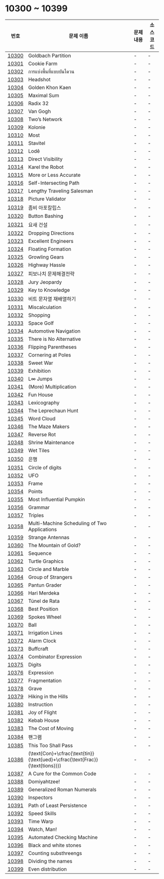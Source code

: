 # 10300 ~ 10399

번호 | 문제 이름 | 문제 내용 | 소스코드
--- | --- | --- | ---
[10300](https://www.acmicpc.net/problem/10300) | Goldbach Partition | - | -
[10301](https://www.acmicpc.net/problem/10301) | Cookie Farm | - | -
[10302](https://www.acmicpc.net/problem/10302) | การแบ่งพื้นที่แบบบันไดวน | - | -
[10303](https://www.acmicpc.net/problem/10303) | Headshot | - | -
[10304](https://www.acmicpc.net/problem/10304) | Golden Khon Kaen | - | -
[10305](https://www.acmicpc.net/problem/10305) | Maximal Sum | - | -
[10306](https://www.acmicpc.net/problem/10306) | Radix 32 | - | -
[10307](https://www.acmicpc.net/problem/10307) | Van Gogh | - | -
[10308](https://www.acmicpc.net/problem/10308) | Two’s Network | - | -
[10309](https://www.acmicpc.net/problem/10309) | Kolonie | - | -
[10310](https://www.acmicpc.net/problem/10310) | Most | - | -
[10311](https://www.acmicpc.net/problem/10311) | Stavitel | - | -
[10312](https://www.acmicpc.net/problem/10312) | Lodê | - | -
[10313](https://www.acmicpc.net/problem/10313) | Direct Visibility | - | -
[10314](https://www.acmicpc.net/problem/10314) | Karel the Robot | - | -
[10315](https://www.acmicpc.net/problem/10315) | More or Less Accurate | - | -
[10316](https://www.acmicpc.net/problem/10316) | Self-Intersecting Path | - | -
[10317](https://www.acmicpc.net/problem/10317) | Lengthy Traveling Salesman | - | -
[10318](https://www.acmicpc.net/problem/10318) | Picture Validator | - | -
[10319](https://www.acmicpc.net/problem/10319) | 좀비 아포칼립스 | - | -
[10320](https://www.acmicpc.net/problem/10320) | Button Bashing | - | -
[10321](https://www.acmicpc.net/problem/10321) | 요새 건설 | - | -
[10322](https://www.acmicpc.net/problem/10322) | Dropping Directions | - | -
[10323](https://www.acmicpc.net/problem/10323) | Excellent Engineers | - | -
[10324](https://www.acmicpc.net/problem/10324) | Floating Formation | - | -
[10325](https://www.acmicpc.net/problem/10325) | Growling Gears | - | -
[10326](https://www.acmicpc.net/problem/10326) | Highway Hassle | - | -
[10327](https://www.acmicpc.net/problem/10327) | 피보나치 문제해결전략 | - | -
[10328](https://www.acmicpc.net/problem/10328) | Jury Jeopardy | - | -
[10329](https://www.acmicpc.net/problem/10329) | Key to Knowledge | - | -
[10330](https://www.acmicpc.net/problem/10330) | 비트 문자열 재배열하기 | - | -
[10331](https://www.acmicpc.net/problem/10331) | Miscalculation | - | -
[10332](https://www.acmicpc.net/problem/10332) | Shopping | - | -
[10333](https://www.acmicpc.net/problem/10333) | Space Golf | - | -
[10334](https://www.acmicpc.net/problem/10334) | Automotive Navigation | - | -
[10335](https://www.acmicpc.net/problem/10335) | There is No Alternative | - | -
[10336](https://www.acmicpc.net/problem/10336) | Flipping Parentheses | - | -
[10337](https://www.acmicpc.net/problem/10337) | Cornering at Poles | - | -
[10338](https://www.acmicpc.net/problem/10338) | Sweet War | - | -
[10339](https://www.acmicpc.net/problem/10339) | Exhibition | - | -
[10340](https://www.acmicpc.net/problem/10340) | L∞ Jumps | - | -
[10341](https://www.acmicpc.net/problem/10341) | (More) Multiplication | - | -
[10342](https://www.acmicpc.net/problem/10342) | Fun House | - | -
[10343](https://www.acmicpc.net/problem/10343) | Lexicography | - | -
[10344](https://www.acmicpc.net/problem/10344) | The Leprechaun Hunt | - | -
[10345](https://www.acmicpc.net/problem/10345) | Word Cloud | - | -
[10346](https://www.acmicpc.net/problem/10346) | The Maze Makers | - | -
[10347](https://www.acmicpc.net/problem/10347) | Reverse Rot | - | -
[10348](https://www.acmicpc.net/problem/10348) | Shrine Maintenance | - | -
[10349](https://www.acmicpc.net/problem/10349) | Wet Tiles | - | -
[10350](https://www.acmicpc.net/problem/10350) | 은행 | - | -
[10351](https://www.acmicpc.net/problem/10351) | Circle of digits | - | -
[10352](https://www.acmicpc.net/problem/10352) | UFO | - | -
[10353](https://www.acmicpc.net/problem/10353) | Frame | - | -
[10354](https://www.acmicpc.net/problem/10354) | Points | - | -
[10355](https://www.acmicpc.net/problem/10355) | Most Influential Pumpkin | - | -
[10356](https://www.acmicpc.net/problem/10356) | Grammar | - | -
[10357](https://www.acmicpc.net/problem/10357) | Triples | - | -
[10358](https://www.acmicpc.net/problem/10358) | Multi-Machine Scheduling of Two Applications | - | -
[10359](https://www.acmicpc.net/problem/10359) | Strange Antennas | - | -
[10360](https://www.acmicpc.net/problem/10360) | The Mountain of Gold? | - | -
[10361](https://www.acmicpc.net/problem/10361) | Sequence | - | -
[10362](https://www.acmicpc.net/problem/10362) | Turtle Graphics | - | -
[10363](https://www.acmicpc.net/problem/10363) | Circle and Marble | - | -
[10364](https://www.acmicpc.net/problem/10364) | Group of Strangers | - | -
[10365](https://www.acmicpc.net/problem/10365) | Pantun Grader | - | -
[10366](https://www.acmicpc.net/problem/10366) | Hari Merdeka | - | -
[10367](https://www.acmicpc.net/problem/10367) | Túnel de Rata | - | -
[10368](https://www.acmicpc.net/problem/10368) | Best Position | - | -
[10369](https://www.acmicpc.net/problem/10369) | Spokes Wheel | - | -
[10370](https://www.acmicpc.net/problem/10370) | Ball | - | -
[10371](https://www.acmicpc.net/problem/10371) | Irrigation Lines | - | -
[10372](https://www.acmicpc.net/problem/10372) | Alarm Clock | - | -
[10373](https://www.acmicpc.net/problem/10373) | Buffcraft | - | -
[10374](https://www.acmicpc.net/problem/10374) | Combinator Expression | - | -
[10375](https://www.acmicpc.net/problem/10375) | Digits | - | -
[10376](https://www.acmicpc.net/problem/10376) | Expression | - | -
[10377](https://www.acmicpc.net/problem/10377) | Fragmentation | - | -
[10378](https://www.acmicpc.net/problem/10378) | Grave | - | -
[10379](https://www.acmicpc.net/problem/10379) | Hiking in the Hills | - | -
[10380](https://www.acmicpc.net/problem/10380) | Instruction | - | -
[10381](https://www.acmicpc.net/problem/10381) | Joy of Flight | - | -
[10382](https://www.acmicpc.net/problem/10382) | Kebab House | - | -
[10383](https://www.acmicpc.net/problem/10383) | The Cost of Moving | - | -
[10384](https://www.acmicpc.net/problem/10384) | 팬그램 | - | -
[10385](https://www.acmicpc.net/problem/10385) | This Too Shall Pass | - | -
[10386](https://www.acmicpc.net/problem/10386) | \(\text{Con}+\cfrac{\text{tin}}{\text{ued}+\cfrac{\text{Frac}}{\text{tions}}}\) | - | -
[10387](https://www.acmicpc.net/problem/10387) | A Cure for the Common Code | - | -
[10388](https://www.acmicpc.net/problem/10388) | Domiyahtzee! | - | -
[10389](https://www.acmicpc.net/problem/10389) | Generalized Roman Numerals | - | -
[10390](https://www.acmicpc.net/problem/10390) | Inspectors | - | -
[10391](https://www.acmicpc.net/problem/10391) | Path of Least Persistence | - | -
[10392](https://www.acmicpc.net/problem/10392) | Speed Skills | - | -
[10393](https://www.acmicpc.net/problem/10393) | Time Warp | - | -
[10394](https://www.acmicpc.net/problem/10394) | Watch, Man! | - | -
[10395](https://www.acmicpc.net/problem/10395) | Automated Checking Machine | - | -
[10396](https://www.acmicpc.net/problem/10396) | Black and white stones | - | -
[10397](https://www.acmicpc.net/problem/10397) | Counting substhreengs | - | -
[10398](https://www.acmicpc.net/problem/10398) | Dividing the names | - | -
[10399](https://www.acmicpc.net/problem/10399) | Even distribution | - | -
